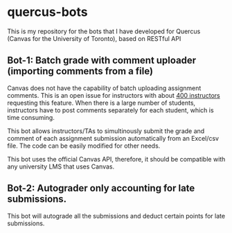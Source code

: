 # quercus-bots

This is my repository for the bots that I have developed for Quercus (Canvas for the University of Toronto), based on RESTful API

## Bot-1: Batch grade with comment uploader (importing comments from a file)

Canvas does not have the capability of batch uploading assignment comments. This is an open issue for instructors with about [400 instructors](https://community.canvaslms.com/ideas/4049-import-grade-comments) requesting this feature. When there is a large number of students, instructors have to post comments separately for each student, which is time consuming.

This bot allows instructors/TAs to simultinously submit the grade and comment of each assignment submission automatically from an Excel/csv file. The code can be easily modified for other needs. 

This bot uses the official Canvas API, therefore, it should be compatible with any university LMS that uses Canvas.

## Bot-2: Autograder only accounting for late submissions.

This bot will autograde all the submissions and deduct certain points for late submissions.
